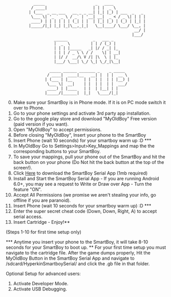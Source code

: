                _____                      _   ____              
               / ____|                    | | |  _ \             
              | (___  _ __ ___   __ _ _ __| |_| |_) | ___  _   _ 
               \___ \| '_ ` _ \ / _` | '__| __|  _ < / _ \| | | |
               ____) | | | | | | (_| | |  | |_| |_) | (_) | |_| |
              |_____/|_| |_| |_|\__,_|_|   \__|____/ \___/ \__, |
                                                            __/ |
                                                           |___/ 
                         ______           _   ___ _   
                         |  _  \         | | / (_) |  
                         | | | |_____   _| |/ / _| |_ 
                         | | | / _ \ \ / /    \| | __|
                         | |/ /  __/\ V /| |\  \ | |_ 
                         |___/ \___| \_/ \_| \_/_|\__|

                       _____ ______ _______ _    _ _____  
                      / ____|  ____|__   __| |  | |  __ \ 
                     | (___ | |__     | |  | |  | | |__) |
                      \___ \|  __|    | |  | |  | |  ___/ 
                      ____) | |____   | |  | |__| | |     
                     |_____/|______|  |_|   \____/|_| 





0. Make sure your SmartBoy is in Phone mode. If it is on PC mode switch it over to Phone.
1. Go to your phone settings and activate 3rd party app installation.
2. Go to the google play store and download "MyOldBoy" Free version (paid version if you want).
3. Open "MyOldBoy" to accept permissions.
4. Before closing "MyOldBoy", Insert your phone to the SmartBoy
5. Insert Phone (wait 10 seconds) for your smartboy warm up :D ***
6. In MyOldBoy Go to Settings>Input>Key_Mappings and map the the corresponding buttons to your SmartBoy.
7. To save your mappings, pull your phone out of the SmartBoy and hit the back button on your phone (Do Not hit the back button at the top of the screen!).
8. Click <a href="http://www.hyperkin.com/smartboy-app-release.apk">Here</a> to download the SmartBoy Serial App (1mb required)
9. Install and Start the SmartBoy Serial App - If you are running Android 6.0+, you may see a request to Write or Draw over App - Turn the feature "ON".
10. Accept All Permissions (we promise we aren't stealing your info, go offline if you are paranoid).
11. Insert Phone (wait 10 seconds for your smartboy warm up) :D ***
12. Enter the super secret cheat code (Down, Down, Right, A) to accept serial access.
13. Insert Cartridge - Enjoy!**

(Steps 1-10 for first time setup only)


*** Anytime you insert your phone to the SmartBoy, it will take 8-10 seconds for your SmartBoy to boot up.
** For your first time setup you must navigate to the cartridge file. After the game dumps properly, Hit the MyOldBoy Button in the SmartBoy Serial App
and navigate to /sdcard/HyperkinSmartboySerial/ and click the .gb file in that folder.

Optional Setup for advanced users:
1. Activate Developer Mode.
2. Activate USB Debugging.


